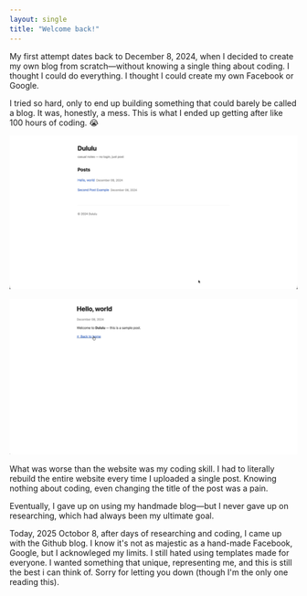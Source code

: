 ```yaml
---
layout: single
title: "Welcome back!"
---
```


My first attempt dates back to December 8, 2024, when I decided to create my own blog from scratch—without knowing a single thing about coding. I thought I could do everything. I thought I could create my own Facebook or Google. 

I tried so hard, only to end up building something that could barely be called a blog. It was, honestly, a mess. This is what I ended up getting after like 100 hours of coding. 😭



![Screenshot-of-my-first-blog1](/assets/Screenshot-of-my-first-blog1.png "Screenshot-of-my-first-blog1")

![Screenshot-of-my-first-blog2](/assets/Screenshot-of-my-first-blog2.png "Screenshot-of-my-first-blog2")

What was worse than the website was my coding skill. I had to literally rebuild the entire website every time I uploaded a single post. Knowing nothing about coding, even changing the title of the post was a pain.

Eventually, I gave up on using my handmade blog—but I never gave up on researching, which had always been my ultimate goal. 

Today, 2025 Octobor 8, after days of researching and coding, I came up with the Github blog. I know it's not as majestic as a hand-made Facebook, Google, but I acknowleged my limits. I still hated using templates made for everyone. I wanted something that unique, representing me, and this is still the best i can think of. Sorry for letting you down (though I'm the only one reading this).
